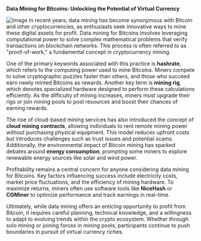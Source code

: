 **Data Mining for Bitcoins: Unlocking the Potential of Virtual Currency**


![Image](https://github.com/user-attachments/assets/31692037-0104-4703-abd1-696b6a7dd41b)
In recent years, data mining has become synonymous with Bitcoin and other cryptocurrencies, as enthusiasts seek innovative ways to mine these digital assets for profit. Data mining for Bitcoins involves leveraging computational power to solve complex mathematical problems that verify transactions on blockchain networks. This process is often referred to as "proof-of-work," a fundamental concept in cryptocurrency mining.

One of the primary keywords associated with this practice is **hashrate**, which refers to the computing power used to mine Bitcoins. Miners compete to solve cryptographic puzzles faster than others, and those who succeed earn newly minted Bitcoins as rewards. Another key term is **mining rig**, which denotes specialized hardware designed to perform these calculations efficiently. As the difficulty of mining increases, miners must upgrade their rigs or join mining pools to pool resources and boost their chances of earning rewards.

The rise of cloud-based mining services has also introduced the concept of **cloud mining contracts**, allowing individuals to rent remote mining power without purchasing physical equipment. This model reduces upfront costs but introduces challenges such as trust issues and potential scams. Additionally, the environmental impact of Bitcoin mining has sparked debates around **energy consumption**, prompting some miners to explore renewable energy sources like solar and wind power.

Profitability remains a central concern for anyone considering data mining for Bitcoins. Key factors influencing success include electricity costs, market price fluctuations, and the efficiency of mining hardware. To maximize returns, miners often use software tools like **NiceHash** or **CGMiner** to optimize performance and track earnings in real-time.

Ultimately, while data mining offers an enticing opportunity to profit from Bitcoin, it requires careful planning, technical knowledge, and a willingness to adapt to evolving trends within the crypto ecosystem. Whether through solo mining or joining forces in mining pools, participants continue to push boundaries in pursuit of virtual currency riches.